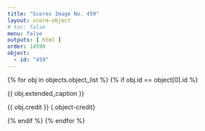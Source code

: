 ```yaml
---
title: "Scores Image No. 459"
layout: score-object
# toc: false
menu: false
outputs: [ html ]
order: 14590
object:
  - id: "459"
---
```


{% for obj in objects.object_list %}
{% if obj.id == object[0].id %}

{{ obj.extended_caption }}

{{ obj.credit }} {.object-credit}

{% endif %}
{% endfor %}

